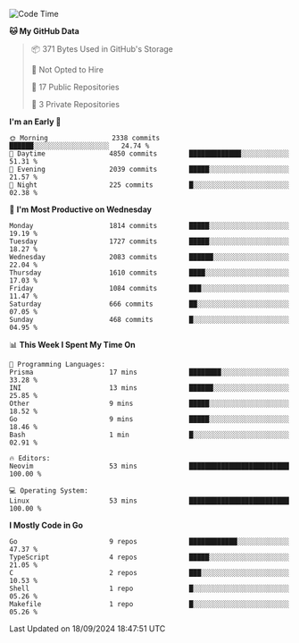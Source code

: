 <!--START_SECTION:waka-->
![Code Time](http://img.shields.io/badge/Code%20Time-866%20hrs%2023%20mins-blue)

**🐱 My GitHub Data** 

> 📦 371 Bytes Used in GitHub's Storage 
 > 
> 🚫 Not Opted to Hire
 > 
> 📜 17 Public Repositories 
 > 
> 🔑 3 Private Repositories 
 > 
**I'm an Early 🐤** 

```text
🌞 Morning                2338 commits        ██████░░░░░░░░░░░░░░░░░░░   24.74 % 
🌆 Daytime                4850 commits        █████████████░░░░░░░░░░░░   51.31 % 
🌃 Evening                2039 commits        █████░░░░░░░░░░░░░░░░░░░░   21.57 % 
🌙 Night                  225 commits         █░░░░░░░░░░░░░░░░░░░░░░░░   02.38 % 
```
📅 **I'm Most Productive on Wednesday** 

```text
Monday                   1814 commits        █████░░░░░░░░░░░░░░░░░░░░   19.19 % 
Tuesday                  1727 commits        █████░░░░░░░░░░░░░░░░░░░░   18.27 % 
Wednesday                2083 commits        ██████░░░░░░░░░░░░░░░░░░░   22.04 % 
Thursday                 1610 commits        ████░░░░░░░░░░░░░░░░░░░░░   17.03 % 
Friday                   1084 commits        ███░░░░░░░░░░░░░░░░░░░░░░   11.47 % 
Saturday                 666 commits         ██░░░░░░░░░░░░░░░░░░░░░░░   07.05 % 
Sunday                   468 commits         █░░░░░░░░░░░░░░░░░░░░░░░░   04.95 % 
```


📊 **This Week I Spent My Time On** 

```text
💬 Programming Languages: 
Prisma                   17 mins             ████████░░░░░░░░░░░░░░░░░   33.28 % 
INI                      13 mins             ██████░░░░░░░░░░░░░░░░░░░   25.85 % 
Other                    9 mins              █████░░░░░░░░░░░░░░░░░░░░   18.52 % 
Go                       9 mins              █████░░░░░░░░░░░░░░░░░░░░   18.46 % 
Bash                     1 min               █░░░░░░░░░░░░░░░░░░░░░░░░   02.91 % 

🔥 Editors: 
Neovim                   53 mins             █████████████████████████   100.00 % 

💻 Operating System: 
Linux                    53 mins             █████████████████████████   100.00 % 
```

**I Mostly Code in Go** 

```text
Go                       9 repos             ████████████░░░░░░░░░░░░░   47.37 % 
TypeScript               4 repos             █████░░░░░░░░░░░░░░░░░░░░   21.05 % 
C                        2 repos             ███░░░░░░░░░░░░░░░░░░░░░░   10.53 % 
Shell                    1 repo              █░░░░░░░░░░░░░░░░░░░░░░░░   05.26 % 
Makefile                 1 repo              █░░░░░░░░░░░░░░░░░░░░░░░░   05.26 % 
```




 Last Updated on 18/09/2024 18:47:51 UTC
<!--END_SECTION:waka-->
